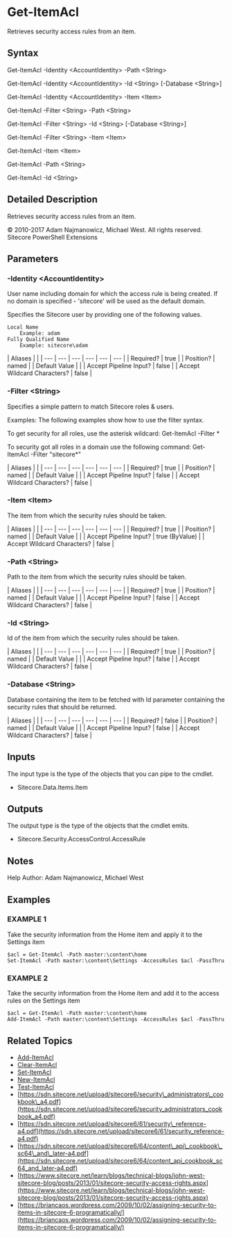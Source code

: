 # Get-ItemAcl

Retrieves security access rules from an item.

## Syntax

Get-ItemAcl -Identity &lt;AccountIdentity&gt; -Path &lt;String&gt;

Get-ItemAcl -Identity &lt;AccountIdentity&gt; -Id &lt;String&gt; \[-Database &lt;String&gt;\]

Get-ItemAcl -Identity &lt;AccountIdentity&gt; -Item &lt;Item&gt;

Get-ItemAcl -Filter &lt;String&gt; -Path &lt;String&gt;

Get-ItemAcl -Filter &lt;String&gt; -Id &lt;String&gt; \[-Database &lt;String&gt;\]

Get-ItemAcl -Filter &lt;String&gt; -Item &lt;Item&gt;

Get-ItemAcl -Item &lt;Item&gt;

Get-ItemAcl -Path &lt;String&gt;

Get-ItemAcl -Id &lt;String&gt;

## Detailed Description

Retrieves security access rules from an item.

© 2010-2017 Adam Najmanowicz, Michael West. All rights reserved. Sitecore PowerShell Extensions

## Parameters

### -Identity  &lt;AccountIdentity&gt;

User name including domain for which the access rule is being created. If no domain is specified - 'sitecore' will be used as the default domain.

Specifies the Sitecore user by providing one of the following values.

```text
Local Name
    Example: adam
Fully Qualified Name
    Example: sitecore\adam
```

| Aliases |  |
| --- | --- | --- | --- | --- | --- |
| Required? | true |
| Position? | named |
| Default Value |  |
| Accept Pipeline Input? | false |
| Accept Wildcard Characters? | false |

### -Filter  &lt;String&gt;

Specifies a simple pattern to match Sitecore roles & users.

Examples: The following examples show how to use the filter syntax.

To get security for all roles, use the asterisk wildcard: Get-ItemAcl -Filter \*

To security got all roles in a domain use the following command: Get-ItemAcl -Filter "sitecore\*"

| Aliases |  |
| --- | --- | --- | --- | --- | --- |
| Required? | true |
| Position? | named |
| Default Value |  |
| Accept Pipeline Input? | false |
| Accept Wildcard Characters? | false |

### -Item  &lt;Item&gt;

The item from which the security rules should be taken.

| Aliases |  |
| --- | --- | --- | --- | --- | --- |
| Required? | true |
| Position? | named |
| Default Value |  |
| Accept Pipeline Input? | true \(ByValue\) |
| Accept Wildcard Characters? | false |

### -Path  &lt;String&gt;

Path to the item from which the security rules should be taken.

| Aliases |  |
| --- | --- | --- | --- | --- | --- |
| Required? | true |
| Position? | named |
| Default Value |  |
| Accept Pipeline Input? | false |
| Accept Wildcard Characters? | false |

### -Id  &lt;String&gt;

Id of the item from which the security rules should be taken.

| Aliases |  |
| --- | --- | --- | --- | --- | --- |
| Required? | true |
| Position? | named |
| Default Value |  |
| Accept Pipeline Input? | false |
| Accept Wildcard Characters? | false |

### -Database  &lt;String&gt;

Database containing the item to be fetched with Id parameter containing the security rules that should be returned.

| Aliases |  |
| --- | --- | --- | --- | --- | --- |
| Required? | false |
| Position? | named |
| Default Value |  |
| Accept Pipeline Input? | false |
| Accept Wildcard Characters? | false |

## Inputs

The input type is the type of the objects that you can pipe to the cmdlet.

* Sitecore.Data.Items.Item 

## Outputs

The output type is the type of the objects that the cmdlet emits.

* Sitecore.Security.AccessControl.AccessRule 

## Notes

Help Author: Adam Najmanowicz, Michael West

## Examples

### EXAMPLE 1

Take the security information from the Home item and apply it to the Settings item

```text
$acl = Get-ItemAcl -Path master:\content\home
Set-ItemAcl -Path master:\content\Settings -AccessRules $acl -PassThru
```

### EXAMPLE 2

Take the security information from the Home item and add it to the access rules on the Settings item

```text
$acl = Get-ItemAcl -Path master:\content\home
Add-ItemAcl -Path master:\content\Settings -AccessRules $acl -PassThru
```

## Related Topics

* [Add-ItemAcl](add-itemacl.md)
* [Clear-ItemAcl](clear-itemacl.md)
* [Set-ItemAcl](set-itemacl.md)
* [New-ItemAcl](new-itemacl.md)
* [Test-ItemAcl](test-itemacl.md)
* [https://sdn.sitecore.net/upload/sitecore6/security\_administrators\_cookbook\_a4.pdf](https://sdn.sitecore.net/upload/sitecore6/security_administrators_cookbook_a4.pdf) 
* [https://sdn.sitecore.net/upload/sitecore6/61/security\_reference-a4.pdf](https://sdn.sitecore.net/upload/sitecore6/61/security_reference-a4.pdf) 
* [https://sdn.sitecore.net/upload/sitecore6/64/content\_api\_cookbook\_sc64\_and\_later-a4.pdf](https://sdn.sitecore.net/upload/sitecore6/64/content_api_cookbook_sc64_and_later-a4.pdf) 
* [https://www.sitecore.net/learn/blogs/technical-blogs/john-west-sitecore-blog/posts/2013/01/sitecore-security-access-rights.aspx](https://www.sitecore.net/learn/blogs/technical-blogs/john-west-sitecore-blog/posts/2013/01/sitecore-security-access-rights.aspx) 
* [https://briancaos.wordpress.com/2009/10/02/assigning-security-to-items-in-sitecore-6-programatically/](https://briancaos.wordpress.com/2009/10/02/assigning-security-to-items-in-sitecore-6-programatically/) 

